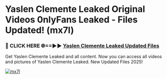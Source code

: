 # Yaslen Clemente Leaked Original Videos 0nlyFans Leaked - Files Updated! (mx7l)

<h3>🔴 CLICK HERE 🌐==►► <a href="https://tinyurl.com/x26r9saj" rel="nofollow">Yaslen Clemente Leaked Updated Files</a></h3>

Get Yaslen Clemente Leaked and all content. Now you can access all videos and pictures of Yaslen Clemente Leaked. New Updated Files 2025!

[![mx7l](https://i.imgur.com/LkgZPqh.gif)](https://tinyurl.com/x26r9saj)
